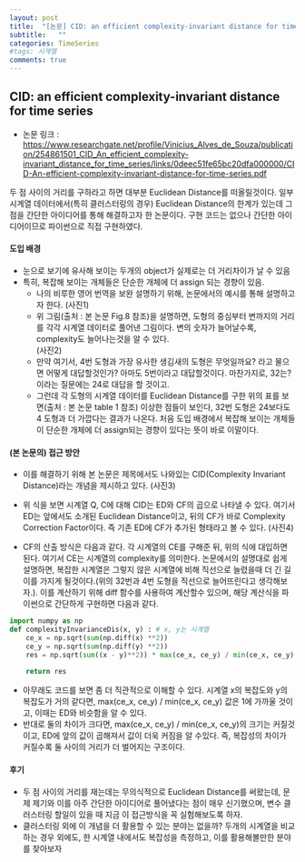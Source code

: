 ```yaml
---
layout: post
title:  "[논문] CID: an efficient complexity-invariant distance for time series"
subtitle:   ""
categories: TimeSeries
#tags: 시계열
comments: true
---
```




## CID: an efficient complexity-invariant distance for time series  

- 논문 링크 : https://www.researchgate.net/profile/Vinicius_Alves_de_Souza/publication/254861501_CID_An_efficient_complexity-invariant_distance_for_time_series/links/0deec51fe65bc20dfa000000/CID-An-efficient-complexity-invariant-distance-for-time-series.pdf

두 점 사이의 거리를 구하라고 하면 대부분 Euclidean Distance를 떠올릴것이다. 일부 시계열 데이터에서(특히 클러스터링의 경우) Euclidean Distance의 한계가 있는데 그점을 간단한 아이디어를 통해 해결하고자 한 논문이다. 구현 코드는 없으나 간단한 아이디어이므로 파이썬으로 직접 구현하였다.

#### 도입 배경
- 눈으로 보기에 유사해 보이는 두개의 object가 실제로는 더 거리차이가 날 수 있음  
- 특히, 복잡해 보이는 개체들은 단순한 개체에 더 assign 되는 경향이 있음.
    - 나의 비루한 영어 번역을 보완 설명하기 위해, 논문에서의 예시를 통해 설명하고자 한다.
    (사진1)
    - 위 그림(출처 : 본 논문 Fig.8 참조)을 설명하면, 도형의 중심부터 변까지의 거리를 각각 시계열 데이터로 풀어낸 그림이다. 변의 숫자가 늘어날수록, complexity도 늘어나는것을 알 수 있다.  
    (사진2)
    - 만약 여기서, 4번 도형과 가장 유사한 생김새의 도형은 무엇일까요? 라고 물으면 어떻게 대답할것인가? 아마도 5번이라고 대답할것이다. 마찬가지로, 32는? 이라는 질문에는 24로 대답을 할 것이고.
    - 그런데 각 도형의 시계열 데이터를 Euclidean Distance를 구한 위의 표를 보면(출처 : 본 논문 table 1 참조) 이상한 점들이 보인다, 32번 도형은 24보다도 4 도형과 더 가깝다는 결과가 나온다. 처음 도입 배경에서 복잡해 보이는 개체들이 단순한 개체에 더 assign되는 경향이 있다는 뜻이 바로 이말이다.  


#### (본 논문의) 접근 방안
- 이를 해결하기 위해 본 논문은 제목에서도 나와있는 CID(Complexity Invariant Distance)라는 개념을 제시하고 있다.
    (사진3)
    
- 위 식을 보면 시계열 Q, C에 대해 CID는 ED와 CF의 곱으로 나타낼 수 있다. 여기서 ED는 앞에서도 소개된 Euclidean Distance이고, 뒤의 CF가 바로 Complexity Correction Factor이다. 즉 기존 ED에 CF가 추가된 형태라고 볼 수 있다.
    (사진4)
- CF의 산출 방식은 다음과 같다. 각 시계열의 CE를 구해준 뒤, 위의 식에 대입하면 된다. 여기서 CE는 시계열의 complexity를 의미한다. 논문에서의 설명대로 쉽게 설명하면, 복잡한 시계열은 그렇지 않은 시계열에 비해 직선으로 늘렸을때 더 긴 길이를 가지게 될것이다.(위의 32번과 4번 도형을 직선으로 늘어뜨린다고 생각해보자.). 이를 계산하기 위해 diff 함수를 사용하여 계산할수 있으며, 해당 계산식을 파이썬으로 간단하게 구현하면 다음과 같다.


```python
import numpy as np
def complexityInvarianceDis(x, y) : # x, y는 시계열
    ce_x = np.sqrt(sum(np.diff(x) **2))
    ce_y = np.sqrt(sum(np.diff(y) **2))
    res = np.sqrt(sum((x - y)**2)) * max(ce_x, ce_y) / min(ce_x, ce_y)
    
    return res
```

- 아무래도 코드를 보면 좀 더 직관적으로 이해할 수 있다. 시계열 x의 복잡도와 y의 복잡도가 거의 같다면, max(ce_x, ce_y) / min(ce_x, ce_y) 값은 1에 가까울 것이고, 이때는 ED와 비슷함을 알 수 있다.
- 반대로 둘의 차이가 크다면, max(ce_x, ce_y) / min(ce_x, ce_y)의 크기는 커질것이고, ED에 앞의 값이 곱해져서 값이 더욱 커짐을 알 수있다. 즉, 복잡성의 차이가 커질수록 둘 사이의 거리가 더 벌어지는 구조이다.

#### 후기
- 두 점 사이의 거리를 재는데는 무의식적으로 Euclidean Distance를 써왔는데, 문제 제기와 이를 아주 간단한 아이디어로 풀어냈다는 점이 매우 신기했으며, 변수 클러스터링 할일이 있을 때 지금 이 접근방식을 꼭 실험해보도록 하자.  
- 클러스터링 외에 이 개념을 더 활용할 수 있는 분야는 없을까? 두개의 시계열을 비교하는 경우 외에도, 한 시계열 내에서도 복잡성을 측정하고, 이를 활용해볼만한 분야를 찾아보자


```python

```
